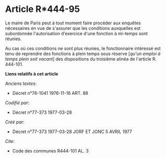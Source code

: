# Article R*444-95

Le maire de Paris peut à tout moment faire procéder aux enquêtes nécessaires en vue de s'assurer que les conditions
auxquelles est subordonnée l'autorisation d'exercice d'une fonction à mi-temps sont réunies.

Au cas où ces conditions ne sont plus réunies, le fonctionnaire intéressé est tenu de reprendre des fonctions à plein temps
sous réserve [*qu'un emploi à temps plein soit vacant*] des dispositions du troisième alinéa de l'article R. 444-101.

**Liens relatifs à cet article**

_Anciens textes_:

  - Décret n°76-1041 1976-11-16 ART. 88

_Codifié par_:

  - Décret n°77-373 1977-03-28

_Créé par_:

  - Décret n°77-373 1977-03-28 JORF ET JONC 5 AVRIL 1977

_Cite_:

  - Code des communes R444-101 AL. 3
